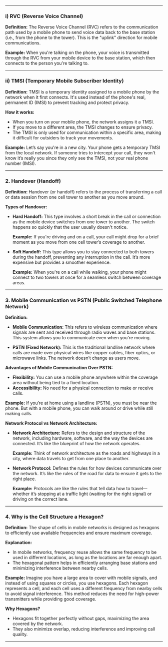 
---

### i) **RVC (Reverse Voice Channel)**

**Definition:**
The Reverse Voice Channel (RVC) refers to the communication path used by a mobile phone to send voice data back to the base station (i.e., from the phone to the tower). This is the "uplink" direction for mobile communications.

**Example:**
When you're talking on the phone, your voice is transmitted through the RVC from your mobile device to the base station, which then connects to the person you're talking to.

---

### ii) **TMSI (Temporary Mobile Subscriber Identity)**

**Definition:**
TMSI is a temporary identity assigned to a mobile phone by the network when it first connects. It's used instead of the phone's real, permanent ID (IMSI) to prevent tracking and protect privacy.

**How it works:**

* When you turn on your mobile phone, the network assigns it a TMSI.
* If you move to a different area, the TMSI changes to ensure privacy.
* The TMSI is only used for communication within a specific area, making it difficult for outsiders to track your movements.

**Example:**
Let’s say you're in a new city. Your phone gets a temporary TMSI from the local network. If someone tries to intercept your call, they won't know it’s really you since they only see the TMSI, not your real phone number (IMSI).

---

### 2. **Handover (Handoff)**

**Definition:**
Handover (or handoff) refers to the process of transferring a call or data session from one cell tower to another as you move around.

**Types of Handover:**

* **Hard Handoff:**
  This type involves a short break in the call or connection as the mobile device switches from one tower to another. The switch happens so quickly that the user usually doesn't notice.

  **Example:**
  If you're driving and on a call, your call might drop for a brief moment as you move from one cell tower’s coverage to another.

* **Soft Handoff:**
  This type allows you to stay connected to both towers during the handoff, preventing any interruption in the call. It’s more expensive but provides a smoother experience.

  **Example:**
  When you're on a call while walking, your phone might connect to two towers at once for a seamless switch between coverage areas.

---

### 3. **Mobile Communication vs PSTN (Public Switched Telephone Network)**

**Definition:**

* **Mobile Communication:**
  This refers to wireless communication where signals are sent and received through radio waves and base stations. This system allows you to communicate even when you're moving.

* **PSTN (Fixed Network):**
  This is the traditional landline network where calls are made over physical wires like copper cables, fiber optics, or microwave links. The network doesn’t change as users move.

**Advantages of Mobile Communication Over PSTN:**

* **Flexibility:** You can use a mobile phone anywhere within the coverage area without being tied to a fixed location.
* **Accessibility:** No need for a physical connection to make or receive calls.

**Example:**
If you’re at home using a landline (PSTN), you must be near the phone. But with a mobile phone, you can walk around or drive while still making calls.

**Network Protocol vs Network Architecture:**

* **Network Architecture:**
  Refers to the design and structure of the network, including hardware, software, and the way the devices are connected. It’s like the blueprint of how the network operates.

  **Example:**
  Think of network architecture as the roads and highways in a city, where data travels to get from one place to another.

* **Network Protocol:**
  Defines the rules for how devices communicate over the network. It’s like the rules of the road for data to ensure it gets to the right place.

  **Example:**
  Protocols are like the rules that tell data how to travel—whether it’s stopping at a traffic light (waiting for the right signal) or driving on the correct lane.

---

### 4. **Why is the Cell Structure a Hexagon?**

**Definition:**
The shape of cells in mobile networks is designed as hexagons to efficiently use available frequencies and ensure maximum coverage.

**Explanation:**

* In mobile networks, frequency reuse allows the same frequency to be used in different locations, as long as the locations are far enough apart.
* The hexagonal pattern helps in efficiently arranging base stations and minimizing interference between nearby cells.

**Example:**
Imagine you have a large area to cover with mobile signals, and instead of using squares or circles, you use hexagons. Each hexagon represents a cell, and each cell uses a different frequency from nearby cells to avoid signal interference. This method reduces the need for high-power transmitters while providing good coverage.

**Why Hexagons?**

* Hexagons fit together perfectly without gaps, maximizing the area covered by the network.
* They also minimize overlap, reducing interference and improving call quality.

---

<img src="" />
